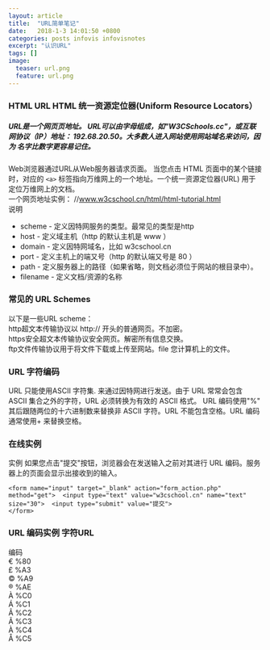 ```yaml
---
layout: article
title:  "URL简单笔记"
date:   2018-1-3 14:01:50 +0800
categories: posts infovis infovisnotes
excerpt: "认识URL"
tags: []
image:
  teaser: url.png
  feature: url.png
---
```


### HTML URL HTML 统一资源定位器(Uniform Resource Locators）   
##### URL是一个网页页地址。 URL可以由字母组成，如"W3CSchools.cc"，或互联网协议（IP）地址： 192.68.20.50。大多数人进入网站使用网站域名来访问，因为 名字比数字更容易记住。  
Web浏览器通过URL从Web服务器请求页面。 当您点击 HTML 页面中的某个链接时，对应的 ```<a>``` 标签指向万维网上的一个地址。一个统一资源定位器(URL) 用于定位万维网上的文档。  
一个网页地址实例：
//www.w3cschool.cn/html/html-tutorial.html  
说明  
- scheme - 定义因特⽹服务的类型。最常见的类型是http
- host - 定义域主机（http 的默认主机是 www
）
- domain - 定义因特网域名，比如
 w3cschool.cn  
- port - 定义主机上的端⼜号（http 的默认端⼜号是 80
）  
- path - 定义服务器上的路径（如果省略，则⽂档必须位于⽹站的根⽬录中）。  
- filename - 定义⽂档/资源的名称  
### 常见的 URL Schemes  
以下是一些URL scheme：  
http超文本传输协议以 http:// 开头的普通网页。不加密。  
https安全超文本传输协议安全网页。解密所有信息交换。  
ftp文件传输协议用于将文件下载或上传至网站。file 您计算机上的文件。  
### URL 字符编码  
URL 只能使用ASCII 
字符集. 来通过因特网进行发送。由于 URL 常常会包含 ASCII 集合之外的字符，URL 必须转换为有效的 ASCII 格式。 URL 编码使用"%" 其后跟随两位的十六进制数来替换非 ASCII 字符。URL 不能包含空格。URL 编码通常使用+ 来替换空格。  
### 在线实例  
实例 如果您点击"提交"按钮，浏览器会在发送输入之前对其进行 URL 编码。服务器上的页面会显示出接收到的输入。   
```
<form name="input" target="_blank" action="form_action.php" method="get">  <input type="text" value="w3cschool.cn" name="text" size="30">  <input type="submit" value="提交">  
</form>  
```
### URL 编码实例 字符URL  
编码  
€  %80  
£  %A3  
©  %A9  
®  %AE   
À  %C0  
Á  %C1  
Â  %C2  
Ã  %C3  
À  %C4  
Å  %C5